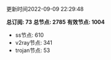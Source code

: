 更新时间2022-09-09 22:29:48

**总订阅: 73**
**总节点: 2785**
**有效节点: 1004**
- ss节点: 610
- v2ray节点: 341
- trojan节点: 53
